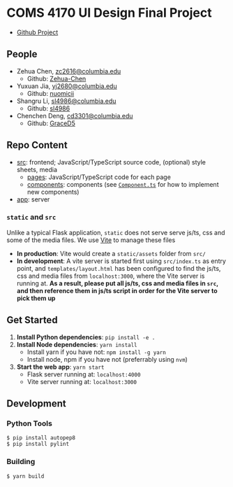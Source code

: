 # COMS 4170 UI Design Final Project

- [Github Project](https://github.com/users/Zehua-Chen/projects/2/views/1)

## People

- Zehua Chen, zc2616@columbia.edu
  - Github: [Zehua-Chen](https://github.com/Zehua-Chen)
- Yuxuan Jia, yj2680@columbia.edu
  - Github: [nuomicii](https://github.com/nuomicii)
- Shangru Li, sl4986@columbia.edu
  - Github: [sl4986](https://github.com/sl4986)
- Chenchen Deng, cd3301@columbia.edu
  - Github: [GraceD5](https://github.com/GraceD5)

## Repo Content

- [src](src/): frontend; JavaScript/TypeScript source code, (optional) style
  sheets, media
  - [pages](src/pages/): JavaScript/TypeScript code for each page
  - [components](src/components/): components (see
    [`Component.ts`](src/components/Component.ts) for how to implement new
    components)
- [app](app/): server

### `static` and `src`

Unlike a typical Flask application, `static` does not serve serve js/ts, css and
some of the media files. We use [Vite](https://vitejs.dev/) to manage these
files

- **In production**: Vite would create a `static/assets` folder from `src/`
- **In development**: A vite server is started first using `src/index.ts` as
  entry point, and `templates/layout.html` has been configured to find the
  js/ts, css and media files from `localhost:3000`, where the Vite server is
  running at. **As a result, please put all js/ts, css and media files in `src`,
  and then reference them in js/ts script in order for the Vite server to pick
  them up**

## Get Started

1. **Install Python dependencies**: `pip install -e .`
2. **Install Node dependencies**: `yarn install`
   - Install yarn if you have not: `npm install -g yarn`
   - Install node, npm if you have not (preferrably using `nvm`)
3. **Start the web app**: `yarn start`
   - Flask server running at: `localhost:4000`
   - Vite server running at: `localhost:3000`

## Development

### Python Tools

```
$ pip install autopep8
$ pip install pylint
```

### Building

```
$ yarn build
```
